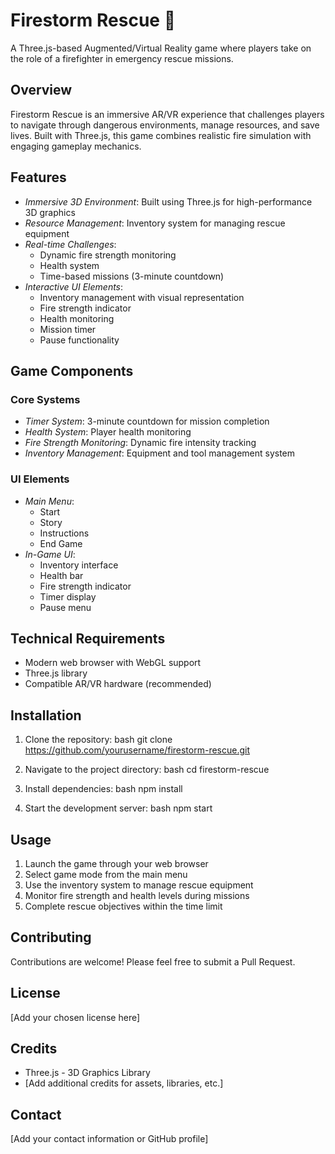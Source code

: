 # Firestorm Rescue 🚒

A Three.js-based Augmented/Virtual Reality game where players take on the role of a firefighter in emergency rescue missions.

## Overview

Firestorm Rescue is an immersive AR/VR experience that challenges players to navigate through dangerous environments, manage resources, and save lives. Built with Three.js, this game combines realistic fire simulation with engaging gameplay mechanics.

## Features

- *Immersive 3D Environment*: Built using Three.js for high-performance 3D graphics
- *Resource Management*: Inventory system for managing rescue equipment
- *Real-time Challenges*: 
  - Dynamic fire strength monitoring
  - Health system
  - Time-based missions (3-minute countdown)
- *Interactive UI Elements*:
  - Inventory management with visual representation
  - Fire strength indicator
  - Health monitoring
  - Mission timer
  - Pause functionality

## Game Components

### Core Systems
- *Timer System*: 3-minute countdown for mission completion
- *Health System*: Player health monitoring
- *Fire Strength Monitoring*: Dynamic fire intensity tracking
- *Inventory Management*: Equipment and tool management system

### UI Elements
- *Main Menu*:
  - Start
  - Story
  - Instructions
  - End Game
- *In-Game UI*:
  - Inventory interface
  - Health bar
  - Fire strength indicator
  - Timer display
  - Pause menu

## Technical Requirements

- Modern web browser with WebGL support
- Three.js library
- Compatible AR/VR hardware (recommended)

## Installation

1. Clone the repository:
bash
git clone https://github.com/yourusername/firestorm-rescue.git


2. Navigate to the project directory:
bash
cd firestorm-rescue


3. Install dependencies:
bash
npm install


4. Start the development server:
bash
npm start


## Usage

1. Launch the game through your web browser
2. Select game mode from the main menu
3. Use the inventory system to manage rescue equipment
4. Monitor fire strength and health levels during missions
5. Complete rescue objectives within the time limit

## Contributing

Contributions are welcome! Please feel free to submit a Pull Request.

## License

[Add your chosen license here]

## Credits

- Three.js - 3D Graphics Library
- [Add additional credits for assets, libraries, etc.]

## Contact

[Add your contact information or GitHub profile]
